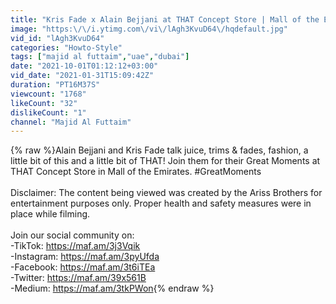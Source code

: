```yaml
---
title: "Kris Fade x Alain Bejjani at THAT Concept Store | Mall of the Emirates | Majid Al Futtaim"
image: "https:\/\/i.ytimg.com\/vi\/lAgh3KvuD64\/hqdefault.jpg"
vid_id: "lAgh3KvuD64"
categories: "Howto-Style"
tags: ["majid al futtaim","uae","dubai"]
date: "2021-10-01T01:12:12+03:00"
vid_date: "2021-01-31T15:09:42Z"
duration: "PT16M37S"
viewcount: "1768"
likeCount: "32"
dislikeCount: "1"
channel: "Majid Al Futtaim"
---
```

{% raw %}Alain Bejjani and Kris Fade talk juice, trims &amp; fades, fashion, a little bit of this and a little bit of THAT! Join them for their Great Moments at THAT Concept Store in Mall of the Emirates. #GreatMoments<br /><br />Disclaimer: The content being viewed was created by the Ariss Brothers for entertainment purposes only. Proper health and safety measures were in place while filming.<br /><br />Join our social community on:<br />-TikTok: <a rel="nofollow" target="blank" href="https://maf.am/3j3Vqik">https://maf.am/3j3Vqik</a> <br />-Instagram: <a rel="nofollow" target="blank" href="https://maf.am/3pyUfda">https://maf.am/3pyUfda</a> <br />-Facebook: <a rel="nofollow" target="blank" href="https://maf.am/3t6iTEa">https://maf.am/3t6iTEa</a> <br />-Twitter: <a rel="nofollow" target="blank" href="https://maf.am/39x561B">https://maf.am/39x561B</a> <br />-Medium: <a rel="nofollow" target="blank" href="https://maf.am/3tkPWon">https://maf.am/3tkPWon</a>{% endraw %}
